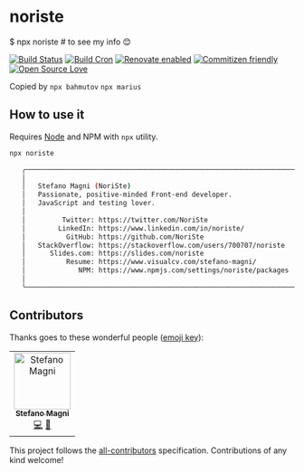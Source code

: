 # noriste

\$ npx noriste # to see my info 😊

[![Build Status](https://travis-ci.com/NoriSte/noriste.svg?branch=master)](https://travis-ci.com/NoriSte/noriste)
[![Build Cron](https://img.shields.io/badge/build%20cron-weekly-44cc11.svg)](https://travis-ci.com/NoriSte/noriste)
[![Renovate enabled](https://img.shields.io/badge/renovate-enabled-brightgreen.svg)](https://renovatebot.com/)
[![Commitizen friendly](https://img.shields.io/badge/commitizen-friendly-brightgreen.svg)](http://commitizen.github.io/cz-cli/)
[![Open Source
Love](https://badges.frapsoft.com/os/mit/mit.svg?v=102)](https://github.com/ellerbrock/open-source-badge/)

Copied by `npx bahmutov` `npx marius`

## How to use it

Requires [Node](https://nodejs.org/en/) and NPM with `npx` utility.

```sh
npx noriste

   ╭────────────────────────────────────────────────────────────────────╮
   │                                                                    │
   │   Stefano Magni (NoriSte)                                          │
   │   Passionate, positive-minded Front-end developer.                 │
   │   JavaScript and testing lover.                                    │
   │                                                                    │
   │         Twitter: https://twitter.com/NoriSte                       │
   │        LinkedIn: https://www.linkedin.com/in/noriste/              │
   │          GitHub: https://github.com/NoriSte                        │
   │   StackOverflow: https://stackoverflow.com/users/700707/noriste    │
   │      Slides.com: https://slides.com/noriste                        │
   │          Resume: https://www.visualcv.com/stefano-magni/           │
   │             NPM: https://www.npmjs.com/settings/noriste/packages   │
   │                                                                    │
   ╰────────────────────────────────────────────────────────────────────╯
```

## Contributors

Thanks goes to these wonderful people ([emoji key](https://allcontributors.org/docs/en/emoji-key)):

<!-- ALL-CONTRIBUTORS-LIST:START - Do not remove or modify this section -->
<!-- prettier-ignore -->
<table><tr><td align="center"><a href="https://twitter.com/NoriSte"><img src="https://avatars0.githubusercontent.com/u/173663?v=4" width="100px;" alt="Stefano Magni"/><br /><sub><b>Stefano Magni</b></sub></a><br /><a href="https://github.com/NoriSte/noriste/commits?author=NoriSte" title="Code">💻</a> <a href="https://github.com/NoriSte/noriste/commits?author=NoriSte" title="Documentation">📖</a></td></tr></table>

<!-- ALL-CONTRIBUTORS-LIST:END -->

This project follows the [all-contributors](https://github.com/all-contributors/all-contributors) specification. Contributions of any kind welcome!
